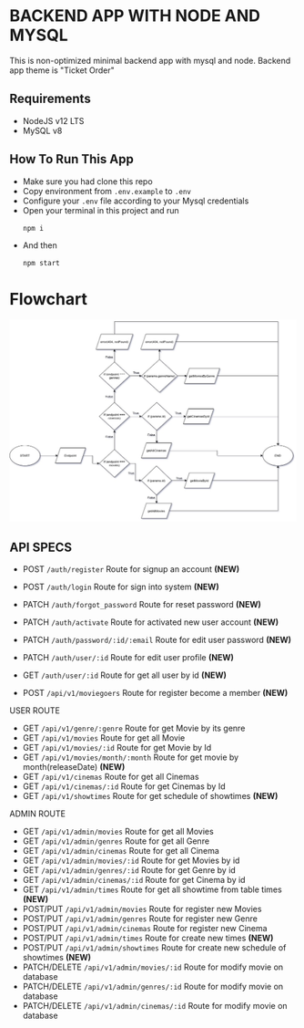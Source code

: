 # BACKEND APP WITH NODE AND MYSQL

This is non-optimized minimal backend app with mysql and node. Backend app theme is "Ticket Order"

## Requirements

- NodeJS v12 LTS
- MySQL v8

## How To Run This App

- Make sure you had clone this repo
- Copy environment from `.env.example` to `.env`
- Configure your `.env` file according to your Mysql credentials
- Open your terminal in this project and run
  ```
  npm i
  ```
- And then
  ```
  npm start
  ```

# Flowchart

![alt text](https://github.com/rizueu/tickitz-rest/blob/main/tickitz-backend-flowchart.jpg?raw=true)

## API SPECS

- POST `/auth/register` Route for signup an account **(NEW)**
- POST `/auth/login` Route for sign into system **(NEW)**
- PATCH `/auth/forgot_password` Route for reset password **(NEW)**
- PATCH `/auth/activate` Route for activated new user account **(NEW)**
- PATCH `/auth/password/:id/:email` Route for edit user password **(NEW)**
- PATCH `/auth/user/:id` Route for edit user profile **(NEW)**
- GET `/auth/user/:id` Route for get all user by id **(NEW)**

- POST `/api/v1/moviegoers` Route for register become a member **(NEW)**

USER ROUTE

- GET `/api/v1/genre/:genre` Route for get Movie by its genre
- GET `/api/v1/movies` Route for get all Movie
- GET `/api/v1/movies/:id` Route for get Movie by Id
- GET `/api/v1/movies/month/:month` Route for get movie by month(releaseDate) **(NEW)**
- GET `/api/v1/cinemas` Route for get all Cinemas
- GET `/api/v1/cinemas/:id` Route for get Cinemas by Id
- GET `/api/v1/showtimes` Route for get schedule of showtimes **(NEW)**

ADMIN ROUTE

- GET `/api/v1/admin/movies` Route for get all Movies
- GET `/api/v1/admin/genres` Route for get all Genre
- GET `/api/v1/admin/cinemas` Route for get all Cinema
- GET `/api/v1/admin/movies/:id` Route for get Movies by id
- GET `/api/v1/admin/genres/:id` Route for get Genre by id
- GET `/api/v1/admin/cinemas/:id` Route for get Cinema by id
- GET `/api/v1/admin/times` Route for get all showtime from table times **(NEW)**
- POST/PUT `/api/v1/admin/movies` Route for register new Movies
- POST/PUT `/api/v1/admin/genres` Route for register new Genre
- POST/PUT `/api/v1/admin/cinemas` Route for register new Cinema
- POST/PUT `/api/v1/admin/times` Route for create new times **(NEW)**
- POST/PUT `/api/v1/admin/showtimes` Route for create new schedule of showtimes **(NEW)**
- PATCH/DELETE `/api/v1/admin/movies/:id` Route for modify movie on database
- PATCH/DELETE `/api/v1/admin/genres/:id` Route for modify movie on database
- PATCH/DELETE `/api/v1/admin/cinemas/:id` Route for modify movie on database
